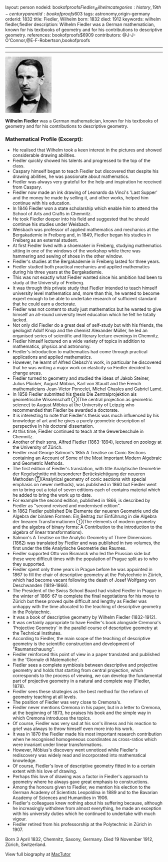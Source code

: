 layout: person
nodeid: bookofproofs$Fiedler_Wilhelm
categories: history,19th-century
parentid: bookofproofs$603
tags: astronomy,origin-germany
orderid: 1832
title: Fiedler, Wilhelm
born: 1832
died: 1912
keywords: wilhelm fiedler,fiedler
description: Wilhelm Fiedler was a German mathematician, known for his textbooks of geometry and for his contributions to descriptive geometry.
references: bookofproofs$6909
contributors: @J-J-O'Connor,@E-F-Robertson,bookofproofs

---



---

![Fiedler_Wilhelm.jpg](https://github.com/bookofproofs/bookofproofs.github.io/blob/main/_sources/_assets/images/portraits/Fiedler_Wilhelm.jpg?raw=true)

**Wilhelm Fiedler** was a German mathematician, known for his textbooks of geometry and for his contributions to descriptive geometry.

### Mathematical Profile (Excerpt):
* He realised that Wilhelm took a keen interest in the pictures and showed considerable drawing abilities.
* Fiedler quickly showed his talents and progressed to the top of the class.
* Caspary himself began to teach Fiedler but discovered that despite his drawing abilities, he was passionate about mathematics.
* Fiedler was always very grateful for the help and inspiration he received from Caspary.
* Fiedler now made an ink drawing of Leonardo da Vinci's 'Last Supper' and the money he made by selling it, and other works, helped him continue with his education.
* In 1846 Fiedler won a state scholarship which enable him to attend the School of Arts and Crafts in Chemnitz.
* He took Fiedler deeper into his field and suggested that he should continue his studies under Weisbach.
* Weisbach was professor of applied mathematics and mechanics at the Bergakademie in Freiberg and, in 1849, Fiedler began his studies in Freiberg as an external student.
* At first Fiedler lived with a shoemaker in Freiberg, studying mathematics sitting in one of the windows of the workshop while there was hammering and sewing of shoes in the other window.
* Fiedler's studies at the Bergakademie in Freiberg lasted for three years.
* Fiedler studied both practical mechanics and applied mathematics during his three years at the Bergakademie.
* This was not exactly what Fiedler wanted since his ambition had been to study at the University of Freiberg.
* It was through this private study that Fiedler intended to teach himself university level mathematics and, more than this, he wanted to become expert enough to be able to undertake research of sufficient standard that he could earn a doctorate.
* Fiedler was not content to study just mathematics but he wanted to give himself an all-round university level education which he felt he totally lacked.
* Not only did Fiedler do a great deal of self-study but with his friends, the geologist Adolf Knop and the chemist Alexander Müller, he led an organised series of scientific and literary lecture evenings in Chemnitz.
* Fiedler himself lectured on a wide variety of topics in addition to mathematics, physics and astronomy.
* Fiedler's introduction to mathematics had come through practical applications and applied mathematics.
* However, he learnt of Alfred Clebsch's work, in particular he discovered that he was writing a major work on elasticity so Fiedler decided to change areas.
* Fiedler turned to geometry and studied the ideas of Jakob Steiner, Julius Plücker, August Möbius, Karl von Staudt and the French mathematicians Jean-Victor Poncelet, Michel Chasles and Gabriel Lamé.
* In 1858 Fiedler submitted his thesis Die Zentralprojektion als geometrische Wissenschaft Ⓣ(The central projection as geometric science) to August Möbius at the University of Leipzig who recommended that Fiedler be awarded a doctorate.
* It is interesting to note that Fiedler's thesis was much influenced by his knowledge of art and he gives a purely geometric description of perspective in his doctoral dissertation.
* At this time, Fiedler continued to teach at the Gewerbeschule in Chemnitz.
* Another of their sons, Alfred Fiedler (1863-1894), lectured on zoology at the University of Zürich.
* Fiedler read George Salmon's 1855 A Treatise on Conic Sections containing an Account of Some of the Most Important Modern Algebraic and Geometric Methods.
* The first edition of Fiedler's translation, with title Analytische Geometrie der Kegelschnitte mit besonderer Berücksichtigung der neueren Methoden Ⓣ(Analytical geometry of conic sections with special emphasis on newer methods), was published in 1860 but Fiedler went on to bring out a total of seven editions each of contains material which he added to bring the work up to date.
* For example the second edition, published in 1866, is described by Fiedler as "second revised and modernised edition".
* In 1862 Fiedler published Die Elemente der neueren Geometrie und die Algebra der binären Formen: Ein Beitrag zur Einführung in die Algebra der linearen Transformationen Ⓣ(The elements of modern geometry and the algebra of binary forms: A Contribution to the introduction to the algebra of linear transformations).
* Salmon's A Treatise on the Analytic Geometry of Three Dimensions (1862) was translated by Fiedler and was published in two volumes, the first under the title Analytische Geometrie des Raumes.
* Fiedler supported Otto von Bismarck who led the Prussian side but these were difficult times with the population of Prague split as to who they supported.
* Fiedler spent only three years in Prague before he was appointed in 1867 to fill the chair of descriptive geometry at the Polytechnic in Zürich, which had become vacant following the death of Josef Wolfgang von Deschwanden (1819-1866).
* The President of the Swiss School Board had visited Fiedler in Prague in the winter of 1866-67 to complete the final negotiations for his move to Zürich but these proved quite difficult and lengthy as Fiedler was unhappy with the time allocated to the teaching of descriptive geometry in the Polytechnic.
* It was a book of descriptive geometry by Wilhelm Fiedler (1832-1912).
* It was certainly appropriate to have Fiedler's book alongside Cremona's 'Projective Geometry' in the parallel course of descriptive geometry at the Technical Institutes.
* According to Fiedler, the main scope of the teaching of descriptive geometry is the scientific construction and development of "Raumanschauung".
* Fiedler reinforced this point of view in a paper translated and published in the 'Giornale di Matematiche'.
* Fiedler sees a complete symbiosis between descriptive and projective geometry and holds that starting from central projection, which corresponds to the process of viewing, we can develop the fundamental part of projective geometry in a natural and complete way (Fiedler, 1878).
* Fiedler sees these strategies as the best method for the reform of geometry teaching at all levels.
* The position of Fiedler was very close to Cremona's.
* Fiedler never mentions Cremona in his paper, but in a letter to Cremona, at the beginning of 1873, he praises his book and the simple way in which Cremona introduces the topics.
* Of course, Fiedler was very sad at his son's illness and his reaction to grief was always to throw himself even more into his work.
* It was in 1870 the Fiedler made his most important research contribution when he recognised homogeneous coordinates as cross-ratios which were invariant under linear transformations.
* However, Möbius's discovery went unnoticed while Fiedler's rediscovery was widely read and incorporated into mathematical knowledge.
* Of course, Fiedler's love of descriptive geometry fitted in to a certain extent with his love of drawing.
* Perhaps this love of drawing was a factor in Fiedler's approach to geometry where he always gave great emphasis to constructions.
* Among the honours given to Fiedler, we mention his election to the German Academy of Scientists Leopoldina in 1889 and to the Bavarian Academy of Sciences and Humanities in 1906.
* Fiedler's colleagues knew nothing about his suffering because, although he increasingly withdrew from almost everything, he made an exception with his university duties which he continued to undertake with much vigour.
* Fiedler retired from his professorship at the Polytechnic in Zürich in 1907.

Born 3 April 1832, Chemnitz, Saxony, Germany. Died 19 November 1912, Zürich, Switzerland.

View full biography at [MacTutor](https://mathshistory.st-andrews.ac.uk/Biographies/Fiedler_Wilhelm/)
